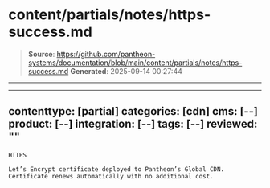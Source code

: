 # content/partials/notes/https-success.md

> **Source**: https://github.com/pantheon-systems/documentation/blob/main/content/partials/notes/https-success.md
> **Generated**: 2025-09-14 00:27:44

---

---
contenttype: [partial]
categories: [cdn]
cms: [--]
product: [--]
integration: [--]
tags: [--]
reviewed: ""
---

```
HTTPS

Let’s Encrypt certificate deployed to Pantheon’s Global CDN. Certificate renews automatically with no additional cost.
```